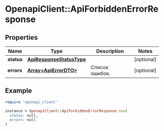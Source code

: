 # OpenapiClient::ApiForbiddenErrorResponse

## Properties

| Name | Type | Description | Notes |
| ---- | ---- | ----------- | ----- |
| **status** | [**ApiResponseStatusType**](ApiResponseStatusType.md) |  | [optional] |
| **errors** | [**Array&lt;ApiErrorDTO&gt;**](ApiErrorDTO.md) | Список ошибок. | [optional] |

## Example

```ruby
require 'openapi_client'

instance = OpenapiClient::ApiForbiddenErrorResponse.new(
  status: null,
  errors: null
)
```

